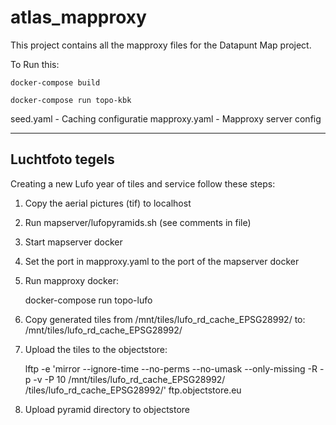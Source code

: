 # atlas_mapproxy

This project contains all the mapproxy files for the Datapunt Map project.

To Run this:

    docker-compose build
    
    docker-compose run topo-kbk

seed.yaml - Caching configuratie
mapproxy.yaml - Mapproxy server config

---------------------

Luchtfoto tegels
----------------

Creating a new Lufo year of tiles and service follow these steps:

1. Copy the aerial pictures (tif) to localhost
2. Run mapserver/lufopyramids.sh (see comments in file)
3. Start mapserver docker
4. Set the port in mapproxy.yaml to the port of the mapserver docker
5. Run mapproxy docker:

    docker-compose run topo-lufo


6. Copy generated tiles from /mnt/tiles/lufo_rd_cache_EPSG28992/ to: /mnt/tiles/lufo<YEAR>_rd_cache_EPSG28992/
7. Upload the tiles to the objectstore:


    lftp -e 'mirror --ignore-time --no-perms --no-umask --only-missing -R -p -v -P 10 /mnt/tiles/lufo<YEAR>_rd_cache_EPSG28992/ /tiles/lufo<YEAR>_rd_cache_EPSG28992/' ftp.objectstore.eu    
    
8. Upload pyramid directory to objectstore
